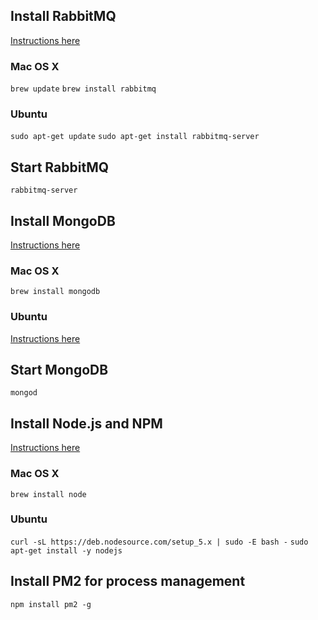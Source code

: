 ## Install RabbitMQ
[Instructions here](http://www.rabbitmq.com/download.html)

### Mac OS X
`brew update`
`brew install rabbitmq`

### Ubuntu
`sudo apt-get update`
`sudo apt-get install rabbitmq-server`

## Start RabbitMQ
`rabbitmq-server`

## Install MongoDB
[Instructions here](https://docs.mongodb.org/manual/installation/)

### Mac OS X
`brew install mongodb`

### Ubuntu
[Instructions here](https://docs.mongodb.org/manual/tutorial/install-mongodb-on-ubuntu/)

## Start MongoDB
`mongod`

## Install Node.js and NPM
[Instructions here](https://nodejs.org/en/download/package-manager/)

### Mac OS X
`brew install node`

### Ubuntu
`curl -sL https://deb.nodesource.com/setup_5.x | sudo -E bash -`
`sudo apt-get install -y nodejs`

## Install PM2 for process management
`npm install pm2 -g`